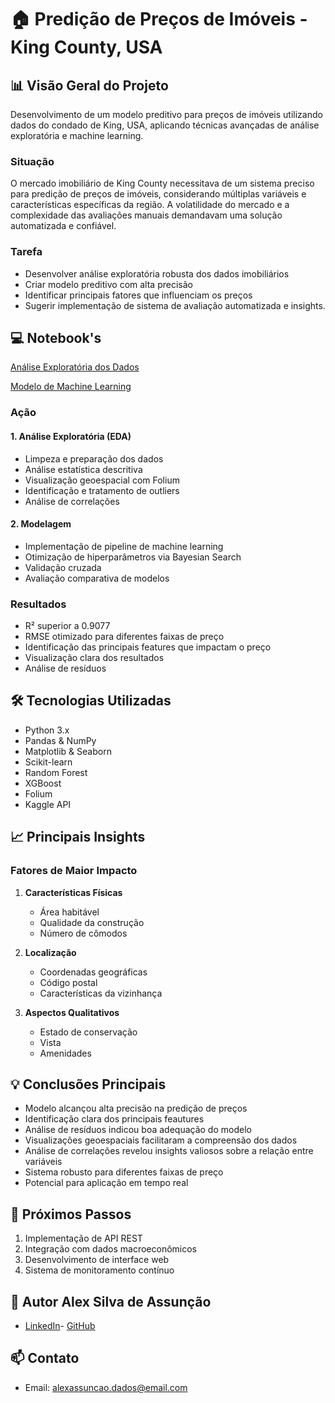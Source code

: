 # 🏠 Predição de Preços de Imóveis - King County, USA

## 📊 Visão Geral do Projeto
Desenvolvimento de um modelo preditivo para preços de imóveis utilizando dados do condado de King, USA, aplicando técnicas avançadas de análise exploratória e machine learning.

### Situação
O mercado imobiliário de King County necessitava de um sistema preciso para predição de preços de imóveis, considerando múltiplas variáveis e características específicas da região. A volatilidade do mercado e a complexidade das avaliações manuais demandavam uma solução automatizada e confiável.

### Tarefa
- Desenvolver análise exploratória robusta dos dados imobiliários
- Criar modelo preditivo com alta precisão
- Identificar principais fatores que influenciam os preços
- Sugerir implementação de sistema de avaliação automatizada e insights.

## 💻 Notebook's

[Análise Exploratória dos Dados](https://github.com/alexassuncaodados/House_Sales_Predict/blob/main/01-EDA.ipynb)

[Modelo de Machine Learning](https://github.com/alexassuncaodados/House_Sales_Predict/blob/main/02-Modelo.ipynb)

### Ação
#### 1. Análise Exploratória (EDA)
- Limpeza e preparação dos dados
- Análise estatística descritiva
- Visualização geoespacial com Folium
- Identificação e tratamento de outliers
- Análise de correlações

#### 2. Modelagem
- Implementação de pipeline de machine learning
- Otimização de hiperparâmetros via Bayesian Search
- Validação cruzada
- Avaliação comparativa de modelos

### Resultados
- R² superior a 0.9077
- RMSE otimizado para diferentes faixas de preço
- Identificação das principais features que impactam o preço
- Visualização clara dos resultados
- Análise de resíduos


## 🛠️ Tecnologias Utilizadas
- Python 3.x
- Pandas & NumPy
- Matplotlib & Seaborn
- Scikit-learn
- Random Forest
- XGBoost
- Folium
- Kaggle API



## 📈 Principais Insights

### Fatores de Maior Impacto
1. **Características Físicas**
   - Área habitável
   - Qualidade da construção
   - Número de cômodos

2. **Localização**
   - Coordenadas geográficas
   - Código postal
   - Características da vizinhança

3. **Aspectos Qualitativos**
   - Estado de conservação
   - Vista
   - Amenidades

## 💡 Conclusões Principais
- Modelo alcançou alta precisão na predição de preços
- Identificação clara dos principais feautures
- Análise de resíduos indicou boa adequação do modelo
- Visualizações geoespaciais facilitaram a compreensão dos dados
- Análise de correlações revelou insights valiosos sobre a relação entre variáveis
- Sistema robusto para diferentes faixas de preço
- Potencial para aplicação em tempo real

## 🔄 Próximos Passos
1. Implementação de API REST
2. Integração com dados macroeconômicos
3. Desenvolvimento de interface web
4. Sistema de monitoramento contínuo




## 👤 Autor Alex Silva de Assunção
- [LinkedIn](https://www.linkedin.com/in/alexassuncaodata/)- [GitHub](https://github.com/alexassuncaodados)
## 📫 Contato
- Email: [alexassuncao.dados@email.com](mailto:alexassuncao.dados@email.com)